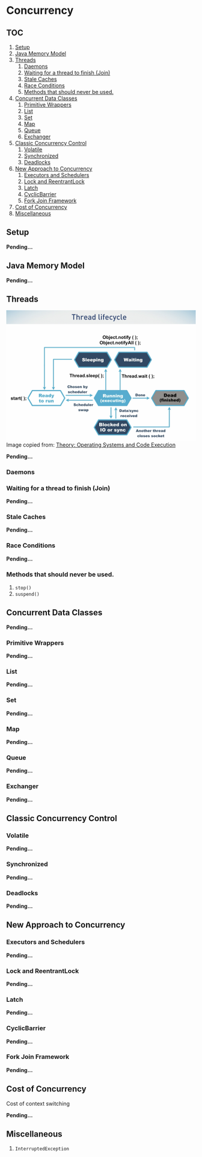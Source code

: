 # Concurrency

## TOC

1. [Setup](#setup)
1. [Java Memory Model](#java-memory-model)
1. [Threads](#threads)
    1. [Daemons](#daemons)
    1. [Waiting for a thread to finish (Join)](#waiting-for-a-thread-to-finish-join)
    1. [Stale Caches](#stale-caches)
    1. [Race Conditions](#race-conditions)
    1. [Methods that should never be used.](#methods-that-should-never-be-used)
1. [Concurrent Data Classes](#concurrent-data-classes)
    1. [Primitive Wrappers](#primitive-wrappers)
    1. [List](#list)
    1. [Set](#set)
    1. [Map](#map)
    1. [Queue](#queue)
    1. [Exchanger](#exchanger)
1. [Classic Concurrency Control](#classic-concurrency-control)
    1. [Volatile](#volatile)
    1. [Synchronized](#synchronized)
    1. [Deadlocks](#deadlocks)
1. [New Approach to Concurrency](#new-approach-to-concurrency)
    1. [Executors and Schedulers](#executors-and-schedulers)
    1. [Lock and ReentrantLock](#lock-and-reentrantlock)
    1. [Latch](#latch)
    1. [CyclicBarrier](#cyclicbarrier)
    1. [Fork Join Framework](#fork-join-framework)
1. [Cost of Concurrency](#cost-of-concurrency)
1. [Miscellaneous](#miscellaneous)

## Setup

**Pending...**

## Java Memory Model

**Pending...**

## Threads

![Thread Lifecycle](assets/images/Thread%20Lifecycle.png)
Image copied from: [Theory: Operating Systems and Code Execution](https://learning.oreilly.com/videos/optimizing-java/9781492044673/9781492044673-video323887)

**Pending...**

### Daemons

### Waiting for a thread to finish (Join)

**Pending...**

### Stale Caches

**Pending...**

### Race Conditions

**Pending...**

### Methods that should never be used.

1. `stop()`
1. `suspend()`

## Concurrent Data Classes

**Pending...**

### Primitive Wrappers

**Pending...**

### List

**Pending...**

### Set

**Pending...**

### Map

**Pending...**

### Queue

**Pending...**

### Exchanger

**Pending...**

## Classic Concurrency Control

### Volatile

**Pending...**

### Synchronized

**Pending...**

### Deadlocks

**Pending...**

## New Approach to Concurrency

### Executors and Schedulers

**Pending...**

### Lock and ReentrantLock

**Pending...**

### Latch

**Pending...**

### CyclicBarrier

**Pending...**

### Fork Join Framework

**Pending...**

## Cost of Concurrency

Cost of context switching

**Pending...**

## Miscellaneous

1. `InterruptedException`

